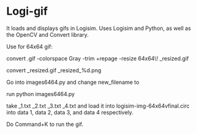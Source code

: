 Logi-gif
========

It loads and displays gifs in Logisim. Uses Logisim and Python, as well as the OpenCV and Convert library.

<p>Use for 64x64 gif:</p>
<p>convert <image-name>.gif -colorspace Gray -trim +repage -resize 64x64\! <image-name>_resized.gif</p>
<p>convert <image-name>_resized.gif <image-name>_resized_%d.png</p>
<p>Go into images6464.py and change new_filename to <image-name></p>
<p>run python images6464.py</p>
<p>take <image-name>_1.txt <image-name>_2.txt <image-name>_3.txt <image-name>_4.txt and load it into logisim-img-64x64vfinal.circ into data 1, data 2, data 3, and data 4 respectively.</p>
<p>Do Command+K to run the gif.</p>

